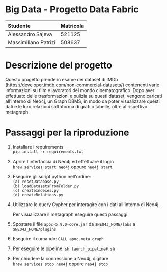 # Big Data - Progetto Data Fabric

| Studente | Matricola |
|:---|:---|
|Alessandro Sajeva|521125|
|Massimiliano Patrizi|508637|

# Descrizione del progetto
Questo progetto prende in esame dei dataset di IMDb (https://developer.imdb.com/non-commercial-datasets/) contenenti varie informazioni su film e lavoratori del mondo cinematografico.
Dopo aver effettuato delle trasformazioni e pulizia su questi dataset, vengono caricati all'interno di Neo4j, un Graph DBMS, in modo da poter visualizzare questi dati e le loro relazioni sottoforma di grafi o tabelle, oltre al rispettivo metagraph.


# Passaggi per la riproduzione
1. Installare i requirements\
    `pip install -r requirements.txt`

2. Aprire l'interfaccia di Neo4j ed effettuare il login\
    `brew services start neo4j`
    oppure
    `neo4j start`
   
4. Eseguire gli script python nell'ordine:\
    `(a) resetDatabase.py`\
    `(b) loadDatasetsFromFolder.py`\
    `(c) createIndexes.py`\
    `(d) createRelations.py`
5. Utilizzare le query Cypher per interagire con i dati all'interno di Neo4j.

    Per visualizzare il metagraph eseguire questi passaggi
6. Spostare il file `apoc-5.9.0-core.jar` da `$NEO4J_HOME/labs` a `$NEO4J_HOME/plugins`
7. Eseguire il comando: `CALL apoc.meta.graph`

8. Per eseguire le pipeline: `sh launch_pipeline#.sh`
   
9. Per chiudere la connessione a Neo4j, digitare\
    `brew services stop neo4j`
    oppure
    `neo4j stop`
